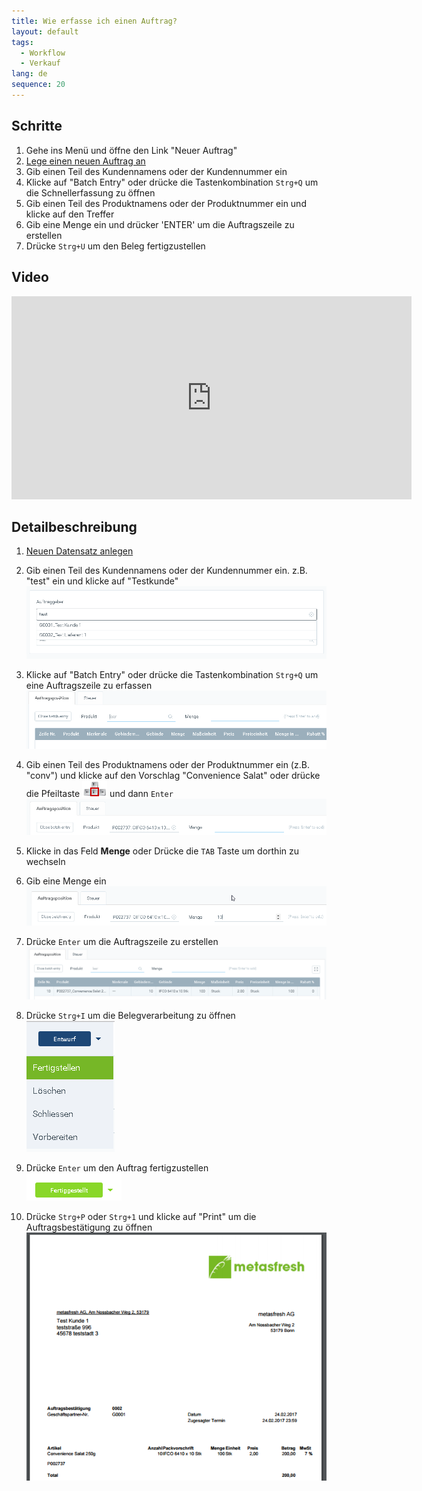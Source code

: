 ```yaml
---
title: Wie erfasse ich einen Auftrag?
layout: default
tags:
  - Workflow
  - Verkauf
lang: de
sequence: 20
---
```


## Schritte

1. Gehe ins Menü und öffne den Link "Neuer Auftrag"
1. [Lege einen neuen Auftrag an](Neuer_Datensatz_Fenster_Webui)
1. Gib einen Teil des Kundennamens oder der Kundennummer ein
1. Klicke auf "Batch Entry" oder drücke die Tastenkombination `Strg+Q` um die Schnellerfassung zu öffnen
1. Gib einen Teil des Produktnamens oder der Produktnummer ein und klicke auf den Treffer
1. Gib eine Menge ein und drücker 'ENTER' um die Auftragszeile zu erstellen
1. Drücke `Strg+U` um den Beleg fertigzustellen


## Video

<iframe src="https://player.vimeo.com/video/206308809" width="640" height="325" frameborder="0" webkitallowfullscreen mozallowfullscreen allowfullscreen></iframe>

## Detailbeschreibung
1. [Neuen Datensatz anlegen](Neuer_Datensatz_Fenster_Webui)

1. Gib einen Teil des Kundennamens oder der Kundennummer ein. z.B. "test" ein und klicke auf "Testkunde"
![](assets/Workflow_Auftrag_Bis_Rechnung_WebUI-e8470.png)

1. Klicke auf "Batch Entry" oder drücke die Tastenkombination `Strg+Q` um eine Auftragszeile zu erfassen
![](assets/Workflow_Auftrag_Bis_Rechnung_WebUI-07bd4.png)

1. Gib einen Teil des Produktnamens oder der Produktnummer ein (z.B. "conv") und klicke auf den Vorschlag "Convenience Salat" oder drücke die Pfeiltaste ![](assets/Workflow_Auftrag_Bis_Rechnung_WebUI-73797.png) und dann `Enter`
![](assets/Workflow_Auftrag_Bis_Rechnung_WebUI-30d23.png)

1. Klicke in das Feld **Menge** oder Drücke die `TAB` Taste um dorthin zu wechseln

1. Gib eine Menge ein
![](assets/Workflow_Auftrag_Bis_Rechnung_WebUI-85c68.png)

1. Drücke `Enter` um die Auftragszeile zu erstellen
![](assets/Workflow_Auftrag_Bis_Rechnung_WebUI-f0a73.png)

1. Drücke `Strg+I` um die Belegverarbeitung zu öffnen <br>
![](assets/Workflow_Auftrag_Bis_Rechnung_WebUI-c1fd7.png)

1. Drücke `Enter` um den Auftrag fertigzustellen <br>
![](assets/Workflow_Auftrag_Bis_Rechnung_WebUI-22030.png)

1. Drücke `Strg+P` oder `Strg+1` und klicke auf "Print" um die Auftragsbestätigung zu öffnen <br>
![](assets/Workflow_Auftrag_Bis_Rechnung_WebUI-714ed.png)
